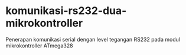 # komunikasi-rs232-dua-mikrokontroller
Penerapan komunikasi serial dengan level tegangan RS232 pada modul mikrokontroller ATmega328
